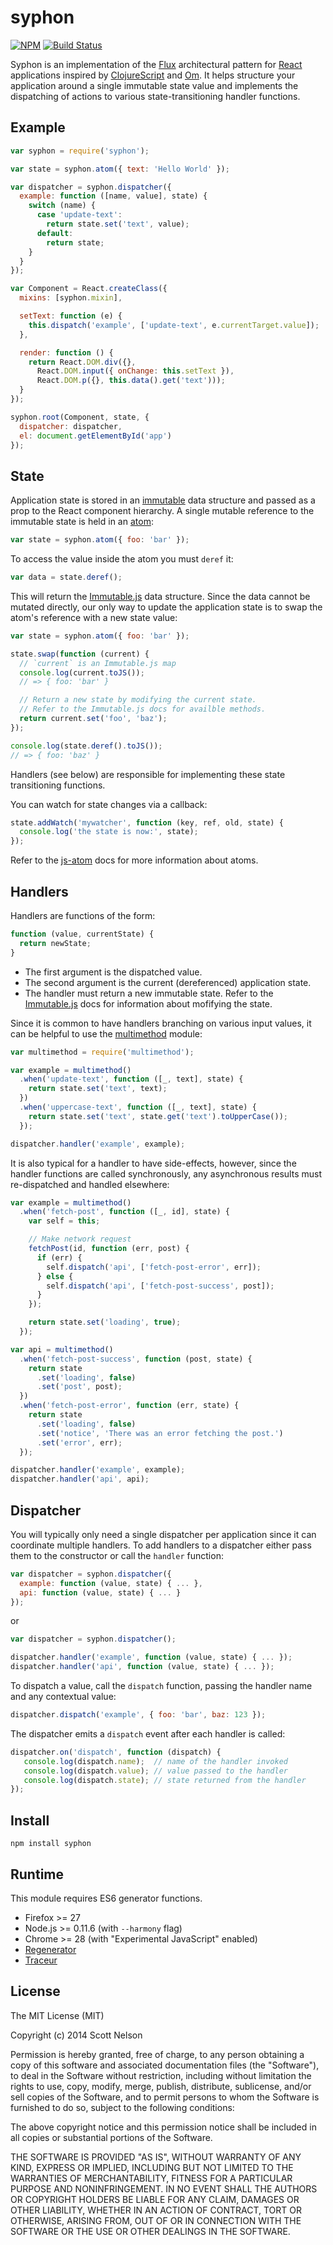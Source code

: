 syphon
====

[![NPM](https://img.shields.io/npm/v/syphon.svg?style=flat)](http://npm.im/syphon)
[![Build Status](https://img.shields.io/travis/scttnlsn/syphon.svg?style=flat)](https://travis-ci.org/scttnlsn/syphon)

Syphon is an implementation of the [Flux](https://facebook.github.io/flux/) architectural pattern for [React](http://facebook.github.io/react/) applications inspired by [ClojureScript](https://github.com/clojure/clojurescript) and [Om](https://github.com/swannodette/om).  It helps structure your application around a single immutable state value and implements the dispatching of actions to various state-transitioning handler functions.

## Example

```javascript
var syphon = require('syphon');

var state = syphon.atom({ text: 'Hello World' });

var dispatcher = syphon.dispatcher({
  example: function ([name, value], state) {
    switch (name) {
      case 'update-text':
        return state.set('text', value);
      default:
        return state;
    }
  }
});

var Component = React.createClass({
  mixins: [syphon.mixin],

  setText: function (e) {
    this.dispatch('example', ['update-text', e.currentTarget.value]);
  },

  render: function () {
    return React.DOM.div({},
      React.DOM.input({ onChange: this.setText }),
      React.DOM.p({}, this.data().get('text')));
  }
});

syphon.root(Component, state, {
  dispatcher: dispatcher,
  el: document.getElementById('app')
});
```

## State

Application state is stored in an [immutable](http://facebook.github.io/immutable-js/) data structure and passed as a prop to the React component hierarchy.  A single mutable reference to the immutable state is held in an [atom](https://github.com/cjohansen/js-atom):

```js
var state = syphon.atom({ foo: 'bar' });
```

To access the value inside the atom you must `deref` it:

```js
var data = state.deref();
```

This will return the [Immutable.js](http://facebook.github.io/immutable-js/) data structure.  Since the data cannot be mutated directly, our only way to update the application state is to swap the atom's reference with a new state value:

```js
var state = syphon.atom({ foo: 'bar' });

state.swap(function (current) {
  // `current` is an Immutable.js map
  console.log(current.toJS());
  // => { foo: 'bar' }

  // Return a new state by modifying the current state.
  // Refer to the Immutable.js docs for availble methods.
  return current.set('foo', 'baz');
});

console.log(state.deref().toJS());
// => { foo: 'baz' }
```

Handlers (see below) are responsible for implementing these state transitioning functions.

You can watch for state changes via a callback:

```js
state.addWatch('mywatcher', function (key, ref, old, state) {
  console.log('the state is now:', state);
});
```

Refer to the [js-atom](https://github.com/cjohansen/js-atom) docs for more information about atoms.

## Handlers

Handlers are functions of the form:

```js
function (value, currentState) {
  return newState;
}
```

* The first argument is the dispatched value.
* The second argument is the current (dereferenced) application state.
* The handler must return a new immutable state.  Refer to the [Immutable.js](http://facebook.github.io/immutable-js/) docs for information about mofifying the state.

Since it is common to have handlers branching on various input values, it can be helpful to use the [multimethod](http://npm.im/multimethod) module:

```js
var multimethod = require('multimethod');

var example = multimethod()
  .when('update-text', function ([_, text], state) {
    return state.set('text', text);
  })
  .when('uppercase-text', function ([_, text], state) {
    return state.set('text', state.get('text').toUpperCase());
  });

dispatcher.handler('example', example);
```

It is also typical for a handler to have side-effects, however, since the handler functions are called synchronously, any asynchronous results must re-dispatched and handled elsewhere:

```js
var example = multimethod()
  .when('fetch-post', function ([_, id], state) {
    var self = this;

    // Make network request
    fetchPost(id, function (err, post) {
      if (err) {
        self.dispatch('api', ['fetch-post-error', err]);
      } else {
        self.dispatch('api', ['fetch-post-success', post]);
      }
    });

    return state.set('loading', true);
  });

var api = multimethod()
  .when('fetch-post-success', function (post, state) {
    return state
      .set('loading', false)
      .set('post', post);
  })
  .when('fetch-post-error', function (err, state) {
    return state
      .set('loading', false)
      .set('notice', 'There was an error fetching the post.')
      .set('error', err);
  });

dispatcher.handler('example', example);
dispatcher.handler('api', api);
```

## Dispatcher

You will typically only need a single dispatcher per application since it can coordinate multiple handlers.  To add handlers to a dispatcher either pass them to the constructor or call the `handler` function:

```js
var dispatcher = syphon.dispatcher({
  example: function (value, state) { ... },
  api: function (value, state) { ... }
});
```

or

```js
var dispatcher = syphon.dispatcher();

dispatcher.handler('example', function (value, state) { ... });
dispatcher.handler('api', function (value, state) { ... });
```

To dispatch a value, call the `dispatch` function, passing the handler name and any contextual value:

```js
dispatcher.dispatch('example', { foo: 'bar', baz: 123 });
```

The dispatcher emits a `dispatch` event after each handler is called:

```js
dispatcher.on('dispatch', function (dispatch) {
   console.log(dispatch.name);  // name of the handler invoked
   console.log(dispatch.value); // value passed to the handler
   console.log(dispatch.state); // state returned from the handler
});
```

## Install

    npm install syphon

## Runtime

This module requires ES6 generator functions.

* Firefox >= 27
* Node.js >= 0.11.6 (with `--harmony` flag)
* Chrome >= 28 (with "Experimental JavaScript" enabled)
* [Regenerator](http://facebook.github.io/regenerator/)
* [Traceur](https://github.com/google/traceur-compiler)

## License

The MIT License (MIT)

Copyright (c) 2014 Scott Nelson

Permission is hereby granted, free of charge, to any person obtaining a copy
of this software and associated documentation files (the "Software"), to deal
in the Software without restriction, including without limitation the rights
to use, copy, modify, merge, publish, distribute, sublicense, and/or sell
copies of the Software, and to permit persons to whom the Software is
furnished to do so, subject to the following conditions:

The above copyright notice and this permission notice shall be included in
all copies or substantial portions of the Software.

THE SOFTWARE IS PROVIDED "AS IS", WITHOUT WARRANTY OF ANY KIND, EXPRESS OR
IMPLIED, INCLUDING BUT NOT LIMITED TO THE WARRANTIES OF MERCHANTABILITY,
FITNESS FOR A PARTICULAR PURPOSE AND NONINFRINGEMENT. IN NO EVENT SHALL THE
AUTHORS OR COPYRIGHT HOLDERS BE LIABLE FOR ANY CLAIM, DAMAGES OR OTHER
LIABILITY, WHETHER IN AN ACTION OF CONTRACT, TORT OR OTHERWISE, ARISING FROM,
OUT OF OR IN CONNECTION WITH THE SOFTWARE OR THE USE OR OTHER DEALINGS IN
THE SOFTWARE.
